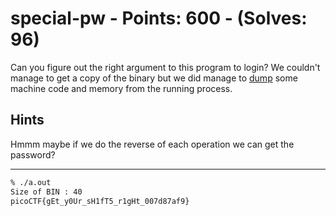# special-pw - Points: 600 - (Solves: 96)

Can you figure out the right argument to this program to login?
We couldn't manage to get a copy of the binary but we did manage to
[dump][1] some machine code and memory from the running process.

[1]: https://2018shell2.picoctf.com/static/4d59b8ea878b608d6067709a0f0991b5/special_pw.S

## Hints

Hmmm maybe if we do the reverse of each operation we can get the password?

---

```sh
% ./a.out
Size of BIN : 40
picoCTF{gEt_y0Ur_sH1fT5_r1gHt_007d87af9}
```